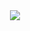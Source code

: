<center>
    <picture>
        <source media="(prefers-color-scheme: dark)"           srcset="https://gist.githubusercontent.com/KysawaJR/59b01a2f8e80988330a8a6f7aee5c162/raw/82ae698305b4d04be28a4f50ef384bcc50792706/readme-black.svg">
        <source media="(prefers-color-scheme: light)" srcset="https://gist.githubusercontent.com/KysawaJR/9f6cd21c0caee003a704e308fb9bc1bb/raw/05fb27890e6b74f61149af2c2e53b70619a6f9de/readme-white.svg">
        <img src="https://gist.githubusercontent.com/KysawaJR/9f6cd21c0caee003a704e308fb9bc1bb/raw/05fb27890e6b74f61149af2c2e53b70619a6f9de/readme-white.svg">
    </picture>
</center>
